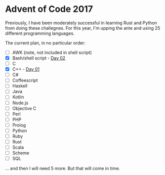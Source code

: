 # Advent of Code 2017

Previously, I have been moderately successful in learning Rust and
Python from doing these challegnes. For this year, I'm upping the ante
and using 25 different programming languages.

The current plan, in no particular order:

- [ ] AWK (note, not included in shell script)
- [x] Bash/shell script - [Day 02](./day-02/solution.cpp)
- [ ] C
- [x] C++ - [Day 01](./day-01/solution.cpp)
- [ ] C#
- [ ] Coffeescript
- [ ] Haskell
- [ ] Java
- [ ] Kotlin
- [ ] Node.js
- [ ] Objective C
- [ ] Perl
- [ ] PHP
- [ ] Prolog
- [ ] Python
- [ ] Ruby
- [ ] Rust
- [ ] Scala
- [ ] Scheme
- [ ] SQL

… and then I will need 5 more. But that will come in time.
